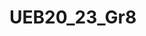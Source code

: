 # UEB20_23_Gr8

<html>
    <head>
        <meta http-equiv="X-UA-Compatible" content="IE=7">
        <meta http-equiv="cleartype" content="on"/>
        <title>CineAnime</title>
        <meta name="description" content="CineAnime"/>
        <meta name="keywords" content="CineAnime, Kosove, Prishtine, Cinema, Anime, Movies "/>
        <meta http-equiv="content-language" content="en" />
        <meta name="viewport" content="width=device-width, initial-scale=1.0, maximum-scale=1.0" />
        <link rel="icon" type="image/ico" href="images/favicon.jpg.ico">
        <link rel="stylesheet" href="style.css" type="text/css"></link>
    </head>
</html>
<body>
  
</body>

    
